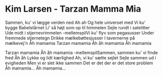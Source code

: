 # Kim Larsen - Tarzan Mamma Mia


Sammen, ku' vi lægge verden ned
Ah ah
Og hele universet med
Vi ku' bygge Babelstårnet
Li' så højt som op til himmelen
Sejle rundt i satelitter
Ude midt i stjernevrimmelen
-mellemspilVi ku' flyv som pegasusser
Under fremmede stjernetegn
Drikke mælkebøttesjusser
I tavernerne på mælkevej'n
Åh mamamia
Tarzan mamamia
Åh åh mamamia
Åh mamamia

Tarzan mamamia
Åh åh mamamia
-mellemspilSammen, sammen ku' vi finde fred
Åh åh
Lykke og lidt kærlighed
Ah, vi ku' sætte sejlet
Sejle sammen ud i evigheden
Men vi er slet ikke sammen
Det er det der er det store problem
Åh mamamia…
Åh mamamia…
